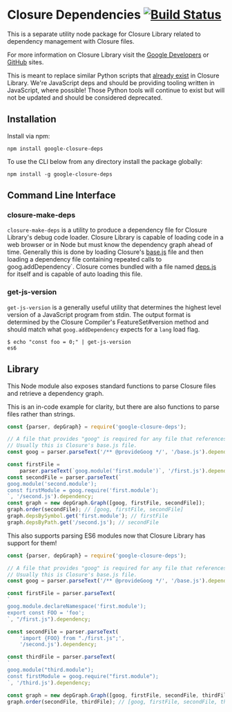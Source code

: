 # Closure Dependencies [![Build Status](https://travis-ci.org/google/closure-library.svg?branch=master)](https://travis-ci.org/google/closure-library)

This is a separate utility node package for Closure Library related to
dependency management with Closure files.

For more information on Closure Library visit the
[Google Developers](https://developers.google.com/closure/library) or
[GitHub](https://github.com/google/closure-library) sites.

This is meant to replace similar Python scripts that [already
exist](https://github.com/google/closure-library/tree/master/closure/bin) in
Closure Library. We're JavaScript deps and should be providing tooling written
in JavaScript, where possible! Those Python tools will continue to exist but
will not be updated and should be considered deprecated.

## Installation

Install via npm:

```
npm install google-closure-deps
```

To use the CLI below from any directory install the package globally:

```
npm install -g google-closure-deps
```

## Command Line Interface

### closure-make-deps

`closure-make-deps` is a utility to produce a dependency file for Closure
Library's debug code loader. Closure Library is capable of loading code in a web
browser or in Node but must know the dependency graph ahead of time. Generally
this is done by loading Closure's [base.js] file and then loading a dependency
file containing repeated calls to goog.addDependency`. Closure comes bundled
with a file named [deps.js] for itself and is capable of auto loading this file.

[base.js]: https://github.com/google/closure-library/blob/master/closure/goog/base.js
[deps.js]: https://github.com/google/closure-library/blob/master/closure/goog/deps.js

### get-js-version

`get-js-version` is a generally useful utility that determines the highest level
version of a JavaScript program from stdin. The output format is determined by
the Closure Compiler's FeatureSet#version method and should match what
`goog.addDependency` expects for a `lang` load flag.

```
$ echo "const foo = 0;" | get-js-version
es6
```

## Library

This Node module also exposes standard functions to parse Closure files and
retrieve a dependency graph.

This is an in-code example for clarity, but there are also functions to parse
files rather than strings.

```javascript
const {parser, depGraph} = require('google-closure-deps');

// A file that provides "goog" is required for any file that references Closure.
// Usually this is Closure's base.js file.
const goog = parser.parseText('/** @provideGoog */', '/base.js').dependency;

const firstFile =
    parser.parseText(`goog.module('first.module')`, '/first.js').dependency;
const secondFile = parser.parseText(`
goog.module('second.module');
const firstModule = goog.require('first.module');
`, '/second.js').dependency;
const graph = new depGraph.Graph([goog, firstFile, secondFile]);
graph.order(secondFile); // [goog, firstFile, secondFile]
graph.depsBySymbol.get('first.module'); // firstFile
graph.depsByPath.get('/second.js'); // secondFile
```

This also supports parsing ES6 modules now that Closure Library has support for
them!

```javascript
const {parser, depGraph} = require('google-closure-deps');

// A file that provides "goog" is required for any file that references Closure.
// Usually this is Closure's base.js file.
const goog = parser.parseText('/** @provideGoog */', '/base.js').dependency;

const firstFile = parser.parseText(
`
goog.module.declareNamespace('first.module');
export const FOO = 'foo';
`, "/first.js").dependency;

const secondFile = parser.parseText(
    'import {FOO} from "./first.js";',
    '/second.js').dependency;

const thirdFile = parser.parseText(
`
goog.module("third.module");
const firstModule = goog.require("first.module");
`, '/third.js').dependency;

const graph = new depGraph.Graph([goog, firstFile, secondFile, thirdFile]);
graph.order(secondFile, thirdFile); // [goog, firstFile, secondFile, thirdFile]
```

